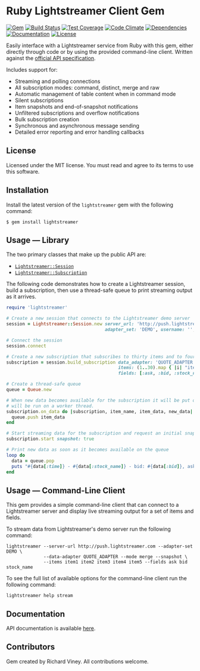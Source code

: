 # Ruby Lightstreamer Client Gem

[![Gem][gem-badge]][gem-link]
[![Build Status][travis-ci-badge]][travis-ci-link]
[![Test Coverage][test-coverage-badge]][test-coverage-link]
[![Code Climate][code-climate-badge]][code-climate-link]
[![Dependencies][dependencies-badge]][dependencies-link]
[![Documentation][documentation-badge]][documentation-link]
[![License][license-badge]][license-link]

Easily interface with a Lightstreamer service from Ruby with this gem, either directly through code or by using the
provided command-line client. Written against the
[official API specification](http://www.lightstreamer.com/docs/client_generic_base/Network%20Protocol%20Tutorial.pdf).

Includes support for:

- Streaming and polling connections
- All subscription modes: command, distinct, merge and raw
- Automatic management of table content when in command mode
- Silent subscriptions
- Item snapshots and end-of-snapshot notifications
- Unfiltered subscriptions and overflow notifications
- Bulk subscription creation
- Synchronous and asynchronous message sending
- Detailed error reporting and error handling callbacks

## License

Licensed under the MIT license. You must read and agree to its terms to use this software.

## Installation

Install the latest version of the `lightstreamer` gem with the following command:

```
$ gem install lightstreamer
```

## Usage — Library

The two primary classes that make up the public API are:

- [`Lightstreamer::Session`](http://www.rubydoc.info/github/rviney/lightstreamer/Lightstreamer/Session)
- [`Lightstreamer::Subscription`](http://www.rubydoc.info/github/rviney/lightstreamer/Lightstreamer/Subscription)

The following code demonstrates how to create a Lightstreamer session, build a subscription, then use a thread-safe
queue to print streaming output as it arrives.

```ruby
require 'lightstreamer'

# Create a new session that connects to the Lightstreamer demo server
session = Lightstreamer::Session.new server_url: 'http://push.lightstreamer.com',
                                     adapter_set: 'DEMO', username: '', password: ''

# Connect the session
session.connect

# Create a new subscription that subscribes to thirty items and to four fields on each item
subscription = session.build_subscription data_adapter: 'QUOTE_ADAPTER', mode: :merge,
                                          items: (1..30).map { |i| "item#{i}" },
                                          fields: [:ask, :bid, :stock_name, :time],

# Create a thread-safe queue
queue = Queue.new

# When new data becomes available for the subscription it will be put on the queue. This callback
# will be run on a worker thread.
subscription.on_data do |subscription, item_name, item_data, new_data|
  queue.push item_data
end

# Start streaming data for the subscription and request an initial snapshot
subscription.start snapshot: true

# Print new data as soon as it becomes available on the queue
loop do
  data = queue.pop
  puts "#{data[:time]} - #{data[:stock_name]} - bid: #{data[:bid]}, ask: #{data[:ask]}"
end
```

## Usage — Command-Line Client

This gem provides a simple command-line client that can connect to a Lightstreamer server and display
live streaming output for a set of items and fields.

To stream data from Lightstreamer's demo server run the following command:

```
lightstreamer --server-url http://push.lightstreamer.com --adapter-set DEMO \
              --data-adapter QUOTE_ADAPTER --mode merge --snapshot \
              --items item1 item2 item3 item4 item5 --fields ask bid stock_name
```

To see the full list of available options for the command-line client run the following command:

```
lightstreamer help stream
```

## Documentation

API documentation is available [here](http://www.rubydoc.info/github/rviney/lightstreamer).

## Contributors

Gem created by Richard Viney. All contributions welcome.

[gem-link]: https://rubygems.org/gems/lightstreamer
[gem-badge]: https://badge.fury.io/rb/lightstreamer.svg
[travis-ci-link]: http://travis-ci.org/rviney/lightstreamer
[travis-ci-badge]: https://travis-ci.org/rviney/lightstreamer.svg?branch=master
[test-coverage-link]: https://codeclimate.com/github/rviney/lightstreamer/coverage
[test-coverage-badge]: https://codeclimate.com/github/rviney/lightstreamer/badges/coverage.svg
[code-climate-link]: https://codeclimate.com/github/rviney/lightstreamer
[code-climate-badge]: https://codeclimate.com/github/rviney/lightstreamer/badges/gpa.svg
[dependencies-link]: https://gemnasium.com/rviney/lightstreamer
[dependencies-badge]: https://gemnasium.com/rviney/lightstreamer.svg
[documentation-link]: https://inch-ci.org/github/rviney/lightstreamer
[documentation-badge]: https://inch-ci.org/github/rviney/lightstreamer.svg?branch=master
[license-link]: https://github.com/rviney/lightstreamer/blob/master/LICENSE.md
[license-badge]: https://img.shields.io/badge/license-MIT-blue.svg
